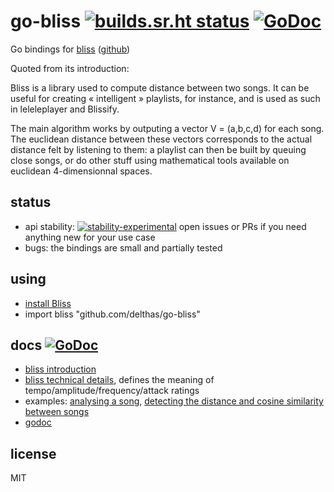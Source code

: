 # go-bliss [![builds.sr.ht status](https://builds.sr.ht/~delthas/go-bliss.svg)](https://builds.sr.ht/~delthas/go-bliss?) [![GoDoc](https://godoc.org/github.com/delthas/go-bliss?status.svg)](https://godoc.org/github.com/delthas/go-bliss)

Go bindings for [bliss](https://lelele.io/bliss.html) ([github](https://github.com/Polochon-street/bliss))

Quoted from its introduction:

Bliss is a library used to compute distance between two songs. It can be useful for creating « intelligent » playlists, for instance, and is used as such in leleleplayer and Blissify.

The main algorithm works by outputing a vector V = (a,b,c,d) for each song. The euclidean distance between these vectors corresponds to the actual distance felt by listening to them: a playlist can then be built by queuing close songs, or do other stuff using mathematical tools available on euclidean 4-dimensionnal spaces.

## status

- api stability: [![stability-experimental](https://img.shields.io/badge/stability-experimental-orange.svg)](https://github.com/emersion/stability-badges#experimental) open issues or PRs if you need anything new for your use case
- bugs: the bindings are small and partially tested

## using

- [install Bliss](https://lelele.io/bliss.html#download)
- import bliss "github.com/delthas/go-bliss"

## docs  [![GoDoc](https://godoc.org/github.com/delthas/go-bliss?status.svg)](https://godoc.org/github.com/delthas/go-bliss)

- [bliss introduction](https://lelele.io/bliss.html#whatis)
- [bliss technical details](https://lelele.io/bliss.html#details), defines the meaning of tempo/amplitude/frequency/attack ratings
- examples: [analysing a song](https://github.com/delthas/go-bliss/blob/master/analyze_example_test.go), [detecting the distance and cosine similarity between songs](https://github.com/delthas/go-bliss/blob/master/detect_example_test.go)
- [godoc](https://godoc.org/github.com/delthas/go-bliss)

## license

MIT
